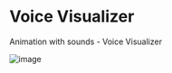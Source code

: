 # Voice Visualizer
 Animation with sounds - Voice Visualizer

![image](https://user-images.githubusercontent.com/83734367/191140458-a5213d0d-464e-47a8-8cab-bebf69c566fb.png)


